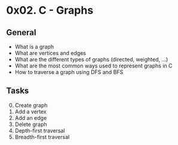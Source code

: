 # 0x02. C - Graphs

## General
 - What is a graph
 - What are vertices and edges
 - What are the different types of graphs (directed, weighted, …)
 - What are the most common ways used to represent graphs in C
 - How to traverse a graph using DFS and BFS

## Tasks
0. Create graph
1. Add a vertex
2. Add an edge
3. Delete graph
4. Depth-first traversal
5. Breadth-first traversal

